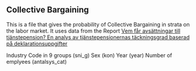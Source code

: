 ## Collective Bargaining
This is a file that gives the probability of Collective Bargaining in strata on the labor market. It uses data from the Report [Vem får avsättningar
till tjänstepension? En analys av tjänstepensionernas täckningsgrad baserad på deklarationsuppgifter]( https://isf.se/download/18.6e75aae16a591304896ba3/1565330431579/Vem%20fa%CC%8Ar%20avsa%CC%88ttningar%20till%20tja%CC%88nstepension-ISF-Rapport%202018-15.pdf)

Industry Code in 9 groups (sni_g)
Sex (kon)
Year (year)
Number of emplyees (antalsys_cat)



